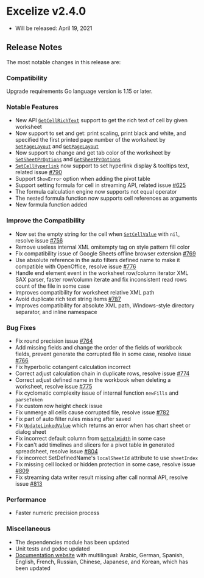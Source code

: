 # Excelize v2.4.0

* Will be released: April 19, 2021

## Release Notes

The most notable changes in this release are:

### Compatibility

Upgrade requirements Go language version is 1.15 or later.

### Notable Features

* New API [`GetCellRichText`](https://pkg.go.dev/github.com/360EntSecGroup-Skylar/excelize/v2@master#File.GetCellRichText) support to get the rich text of cell by given worksheet
* Now support to set and get: print scaling, print black and white, and specified the first printed page number of the worksheet by [`SetPageLayout`](https://pkg.go.dev/github.com/360EntSecGroup-Skylar/excelize/v2@master#File.SetPageLayout) and [`GetPageLayout`](https://pkg.go.dev/github.com/360EntSecGroup-Skylar/excelize/v2@master#File.GetPageLayout)
* Now support to change and get tab color of the worksheet by [`SetSheetPrOptions`](https://pkg.go.dev/github.com/360EntSecGroup-Skylar/excelize/v2@master#File.SetSheetPrOptions) and [`GetSheetPrOptions`](https://pkg.go.dev/github.com/360EntSecGroup-Skylar/excelize/v2@master#File.GetSheetPrOptions)
* [`SetCellHyperlink`](https://pkg.go.dev/github.com/360EntSecGroup-Skylar/excelize/v2@master#File.SetCellHyperlink) now support to set hyperlink display & tooltips text, related issue [#790](https://github.com/xuri/excelize/issues/790)
* Support `ShowError` option when adding the pivot table
* Support setting formula for cell in streaming API, related issue [#625](https://github.com/xuri/excelize/issues/625)
* The formula calculation engine now supports not equal operator
* The nested formula function now supports cell references as arguments
* New formula function added

### Improve the Compatibility

* Now set the empty string for the cell when [`SetCellValue`](https://pkg.go.dev/github.com/360EntSecGroup-Skylar/excelize/v2@master#File.SetCellValue) with `nil`, resolve issue [#756](https://github.com/xuri/excelize/issues/756)
* Remove useless internal XML omitempty tag on style pattern fill color
* Fix compatibility issue of Google Sheets offline browser extension [#769](https://github.com/xuri/excelize/issues/769)
* Use absolute reference in the auto filters defined name to make it compatible with OpenOffice, resolve issue [#776](https://github.com/xuri/excelize/issues/776)
* Handle end element event in the worksheet row/column iterator XML SAX parser, faster row/column iterate and fix inconsistent read rows count of the file in some case
* Improves compatibility for worksheet relative XML path
* Avoid duplicate rich text string items [#787](https://github.com/xuri/excelize/issues/787)
* Improves compatibility for absolute XML path, Windows-style directory separator, and inline namespace

### Bug Fixes

* Fix round precision issue [#764](https://github.com/xuri/excelize/issues/764)
* Add missing fields and change the order of the fields of workbook fields, prevent generate the corrupted file in some case, resolve issue [#766](https://github.com/xuri/excelize/issues/766)
* Fix hyperbolic cotangent calculation incorrect
* Correct adjust calculation chain in duplicate rows, resolve issue [#774](https://github.com/xuri/excelize/issues/774)
* Correct adjust defined name in the workbook when deleting a worksheet, resolve issue [#775](https://github.com/xuri/excelize/issues/775)
* Fix cyclomatic complexity issue of internal function `newFills` and `parseToken`
* Fix custom row height check issue
* Fix unmerge all cells cause corrupted file, resolve issue [#782](https://github.com/xuri/excelize/issues/782)
* Fix part of auto filter rules missing after saved
* Fix [`UpdateLinkedValue`](https://pkg.go.dev/github.com/360EntSecGroup-Skylar/excelize/v2@master#File.UpdateLinkedValue) which returns an error when has chart sheet or dialog sheet
* Fix incorrect default column from [`GetColWidth`](https://pkg.go.dev/github.com/360EntSecGroup-Skylar/excelize/v2@master#File.GetColWidth) in some case
* Fix can't add timelines and slicers for a pivot table in generated spreadsheet, resolve issue [#804](https://github.com/xuri/excelize/issues/804)
* Fix incorrect SetDefinedName's `localSheetId` attribute to use `sheetIndex`
* Fix missing cell locked or hidden protection in some case, resolve issue [#809](https://github.com/xuri/excelize/issues/809)
* Fix streaming data writer result missing after call normal API, resolve issue [#813](https://github.com/xuri/excelize/issues/813)

### Performance

* Faster numeric precision process

### Miscellaneous

* The dependencies module has been updated
* Unit tests and godoc updated
* [Documentation website](https://xuri.me/excelize) with multilingual: Arabic, German, Spanish, English, French, Russian, Chinese, Japanese, and Korean, which has been updated
